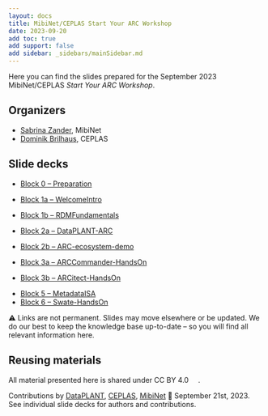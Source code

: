 ```yaml
---
layout: docs
title: MibiNet/CEPLAS Start Your ARC Workshop
date: 2023-09-20
add toc: true
add support: false
add sidebar: _sidebars/mainSidebar.md
---
```


Here you can find the slides prepared for the September 2023 MibiNet/CEPLAS *Start Your ARC Workshop*.

## Organizers

- [Sabrina Zander](https://www.sfb1535.hhu.de/projects/research-area-z/z03), MibiNet
- [Dominik Brilhaus](https://www.ceplas.eu/en/research/data-science-and-data-management/), CEPLAS

## Slide decks

- <a href="./Block00-Preparation.html" target="_blank">Block 0  &ndash; Preparation</a>
- <a href="./Block01a-WelcomeIntro.html" target="_blank">Block 1a  &ndash; WelcomeIntro</a>

- <a href="./Block01b-RDMFundamentals.html" target="_blank">Block 1b  &ndash; RDMFundamentals</a>
- <a href="./Block02a-DataPLANT-ARC.html" target="_blank">Block 2a  &ndash; DataPLANT-ARC</a>
- <a href="./Block02b-ARC-ecosystem-demo.html" target="_blank">Block 2b  &ndash; ARC-ecosystem-demo</a>
- <a href="./Block03a-ARCCommander-HandsOn.html" target="_blank">Block 3a  &ndash; ARCCommander-HandsOn</a>
- <a href="./Block03b-ARCitect-HandsOn.html" target="_blank">Block 3b  &ndash; ARCitect-HandsOn</a>
<!-- - <a href="./Block04-ARCYourOwnData.html" target="_blank">Block 4  &ndash; ARCYourOwnData</a> -->
- <a href="./Block05-MetadataISA.html" target="_blank">Block 5  &ndash; MetadataISA</a>
- <a href="./Block06-Swate-HandsOn.html" target="_blank">Block 6 &ndash; Swate-HandsOn</a>

:warning: Links are not permanent. Slides may move elsewhere or be updated. We do our best to keep the knowledge base up-to-date &ndash; so you will find all relevant information here.

## Reusing materials

All material presented here is shared under CC BY 4.0 <a href="https://creativecommons.org/licenses/by/4.0/"><img src="https://mirrors.creativecommons.org/presskit/buttons/88x31/svg/by.svg" style="height:15px"></a>.

Contributions by [DataPLANT](https://nfdi4plants.org/), [CEPLAS](https://ceplas.eu), [MibiNet](https://www.sfb1535.hhu.de) 📆 September 21st, 2023.
See individual slide decks for authors and contributions.
